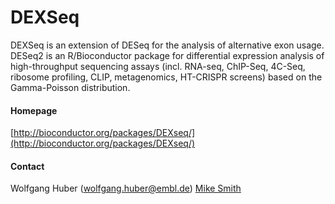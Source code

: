 # DEXSeq
DEXSeq is an extension of DESeq for the analysis of alternative exon usage. DESeq2 is an R/Bioconductor package for differential expression analysis of high-throughput sequencing assays (incl. RNA-seq, ChIP-Seq, 4C-Seq, ribosome profiling, CLIP, metagenomics, HT-CRISPR screens) based on the Gamma-Poisson distribution.
#### Homepage
[http://bioconductor.org/packages/DEXseq/](http://bioconductor.org/packages/DEXseq/)
#### Contact
Wolfgang Huber (wolfgang.huber@embl.de)
[Mike Smith](http://congo.embl.de/hd-hub/mike-smith/)
